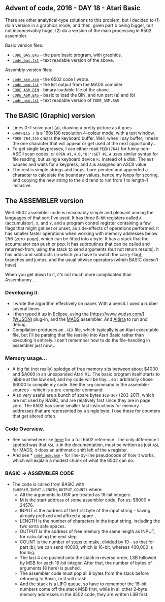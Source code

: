 ## Advent of code, 2016 - DAY 18 - Atari Basic

There are other analytical-type solutions to this problem, but I decided to (1) do a version in a graphics
mode, and then, given part b being bigger, but not inconceivably huge, (2) do a version of the main 
processing in 6502 assembler.

Basic version files:

* [```CODE_BAS.BAS```](CODE_BAS.BAS) - the pure basic program, with graphics.
* [```code_bas.txt```](code_bas.txt) - text readable version of the above.

Assembly version files:

* [```code_asm.asm```](code_asm.asm) - the 6502 code I wrote.
* [```code_asm.lst```](code_asm.lst) - the list output from the MADS compiler
* [```CODE_ASM.BIN```](CODE_ASM.BIN) - binary loadable file of the above.
* [```CODE_ASM.BAS```](CODE_ASM.BAS) - basic to load the BIN, and run part (a) and (b)
* [```code_asm.txt```](code_asm.txt) - text readable version of ```CODE_ASM.BAS```

## The BASIC (Graphic) version

* Lines 0-7 solve part (a), drawing a pretty picture as it goes.
* ```GRAPHICS 7``` is a 160x180 resolution 4-colour mode, with a text window.
* ```POKE 764,255``` clears the keyboard buffer. Well, when I say buffer, I mean the one
character that will appear or get used at the next opportunity...
* To get single keypresses, I can either read ```PEEK(764)``` for funny non-ASCII scan codes, or
```OPEN #1,4,0,"K:":GET #1,A``` uses similar syntax for file reading, but using a keyboard device ```K:```
instead of a disk. The ```GET``` pauses and waits for a keypress, and ```A``` is assigned an ASCII value.
* The rest is simple strings and loops. I pre-pended and appended a ```.``` character to calculate the
boundary values, hence my loops for scoring, and copying the new string to the old tend to run from 
1 to length-1 inclusive.

## The ASSEMBLER version

Well. 6502 assembler code is reasonably simple and pleasant among the languages of that sort I've used. 
It has three 8-bit registers called ```A``` (accumulator), ```X```, and ```Y```, and a program control 
register containing a few flags that might get set or unset, as side-effects of operations performed. 
It has smaller faster operations when working with memory addresses below 256 (zero-page), which can be 
fitted into a byte. It has a stack that the accumulator can push or pop. It has subroutines that can
be called and returned-from, using the stack to send arguments (but not return results). It has adds 
and subtracts (in which you have to watch the carry-flag), branches and jumps, and the usual bitwise
operators (which BASIC doesn't have). 

When you get down to it, it's not much more complicated than Assembunny...

### Developing it.

* I wrote the algorithm effectively on paper. With a pencil. I used a rubber several times.
* I then typed it up in [Eclipse](https://www.eclipse.org]), using the [https://www.wudsn.com/](WUSDN) plug-in, 
and the [MADS](http://mads.atari8.info/) assembler. And [Altirra](http://virtualdub.org/altirra.html) to run and
debug.
* Compilation produces an ```.XEX``` file, which typically is an Atari executable file, but I'll be
parsing that file (easily) into Atari Basic rather than executing it entirely. I can't remember how to do the
file-handling in assembler just now...

### Memory usage...

* A big fat (not really) splodge of free memory sits between about $4000 and $A000 in an unexpanded Atari XL. The 
basic program itself starts to nibble at the low end, and my code will be tiny... so I arbitrarily chose $6000 to
compile my code. See the ```org``` command in the assembler sources - which is a pre-compiler command.
* Also very useful are a bunch of spare bytes ```$CB-$CF``` (203-207), which are not used by BASIC, and are relatively
fast since they are in page zero. The 6502 has some smaller fast instructions for memory addresses that are represented
by a single byte. I use these for counters that get altered often.

### Code Overview.

* See somewhere like [here](https://www.atarimax.com/jindroush.atari.org/aopc.html) for a full 6502 reference. The
  only difference I spotted was that ```ASL A``` in the documentation, must be written as just ```ASL``` for MADS; it
  does an arithmetic shift left of the ```A``` register.
* And see * [```code_asm.asm```](code_asm.asm) - for line-by-line pseudocode of how it works, which will explain a modest
  chunk of what the 6502 can do.

### BASIC -> ASSEMBLER CODE

* The code is called from BASIC with ```Z=USR(M,INPUT,LENGTH,OUTPUT,COUNT)``` where:
  * All the arguments to USR are treated as 16-bit integers.
  * M is the start address of some assembler code. For us: $6000 = 24576.
  * INPUT is the address of the first byte of the input string - having already prefixed and affixed a spare ```.```
  * LENGTH is the number of characters in the input string, including the two extra safe spaces.
  * OUTPUT is the address of free memory the same length as INPUT, for calculating the next step.
  * COUNT is the number of steps to make, divided by 10 - so that for part (b), we can send 40000, which is 16-bit, whereas 400,000 is too big.
  * The last 4 are pushed onto the stack in reverse order, LSB followed by MSB for each 16-bit integer. After that, the number 
    of bytes of arguments (8 here) is pushed.
  * The assembler code must pop all 9 bytes from the stack before returning to Basic, or it will crash. 
  * And the stack is a LIFO queue, so have to remember the 16-bit numbers come off the stack MSB first, while in all
    other 2-byte memory addresses in the 6502 code, they are written LSB first.
